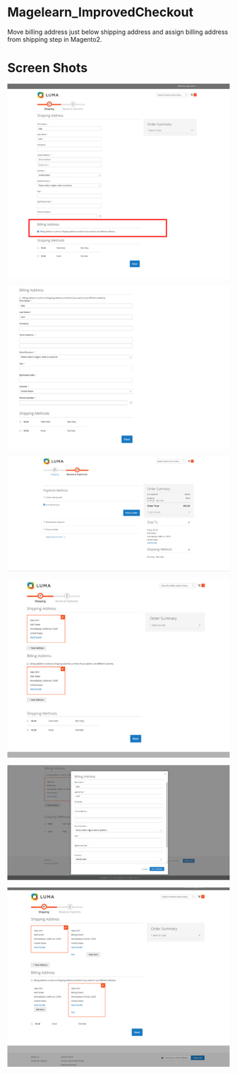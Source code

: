 # Magelearn_ImprovedCheckout
Move billing address just below shipping address and assign billing address from shipping step in Magento2.

# Screen Shots

![First Step](/assests/Checkout%20(1).png)

![Second Step](/assests/Checkout_2.png)

![Third Step](/assests/Checkout_3.png)

![Fourth Step](/assests/Checkout_4.png)

![Fifth Step](/assests/Checkout_5.png)

![Sixth Step](/assests/Checkout_6.png)
